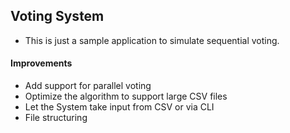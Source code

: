 Voting System
-------------

* This is just a sample application to simulate sequential voting.

#### Improvements

* Add support for parallel voting
* Optimize the algorithm to support large CSV files
* Let the System take input from CSV or via CLI
* File structuring
